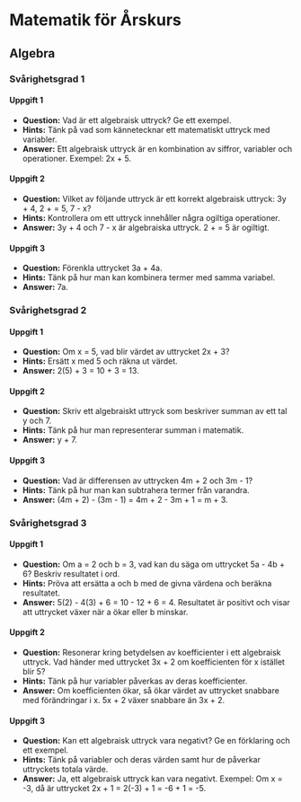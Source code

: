 # Matematik för Årskurs 
## Algebra

### Svårighetsgrad 1
#### Uppgift 1
* **Question:** Vad är ett algebraisk uttryck? Ge ett exempel.
* **Hints:** Tänk på vad som kännetecknar ett matematiskt uttryck med variabler.
* **Answer:** Ett algebraisk uttryck är en kombination av siffror, variabler och operationer. Exempel: 2x + 5.

#### Uppgift 2
* **Question:** Vilket av följande uttryck är ett korrekt algebraisk uttryck: 3y + 4, 2 + = 5, 7 - x?
* **Hints:** Kontrollera om ett uttryck innehåller några ogiltiga operationer.
* **Answer:** 3y + 4 och 7 - x är algebraiska uttryck. 2 + = 5 är ogiltigt.

#### Uppgift 3
* **Question:** Förenkla uttrycket 3a + 4a.
* **Hints:** Tänk på hur man kan kombinera termer med samma variabel.
* **Answer:** 7a.


### Svårighetsgrad 2
#### Uppgift 1
* **Question:** Om x = 5, vad blir värdet av uttrycket 2x + 3?
* **Hints:** Ersätt x med 5 och räkna ut värdet.
* **Answer:** 2(5) + 3 = 10 + 3 = 13.

#### Uppgift 2
* **Question:** Skriv ett algebraiskt uttryck som beskriver summan av ett tal y och 7.
* **Hints:** Tänk på hur man representerar summan i matematik.
* **Answer:** y + 7.

#### Uppgift 3
* **Question:** Vad är differensen av uttrycken 4m + 2 och 3m - 1?
* **Hints:** Tänk på hur man kan subtrahera termer från varandra.
* **Answer:** (4m + 2) - (3m - 1) = 4m + 2 - 3m + 1 = m + 3.


### Svårighetsgrad 3
#### Uppgift 1
* **Question:** Om a = 2 och b = 3, vad kan du säga om uttrycket 5a - 4b + 6? Beskriv resultatet i ord.
* **Hints:** Pröva att ersätta a och b med de givna värdena och beräkna resultatet.
* **Answer:** 5(2) - 4(3) + 6 = 10 - 12 + 6 = 4. Resultatet är positivt och visar att uttrycket växer när a ökar eller b minskar.

#### Uppgift 2
* **Question:** Resonerar kring betydelsen av koefficienter i ett algebraisk uttryck. Vad händer med uttrycket 3x + 2 om koefficienten för x istället blir 5?
* **Hints:** Tänk på hur variabler påverkas av deras koefficienter.
* **Answer:** Om koefficienten ökar, så ökar värdet av uttrycket snabbare med förändringar i x. 5x + 2 växer snabbare än 3x + 2.

#### Uppgift 3
* **Question:** Kan ett algebraisk uttryck vara negativt? Ge en förklaring och ett exempel.
* **Hints:** Tänk på variabler och deras värden samt hur de påverkar uttryckets totala värde.
* **Answer:** Ja, ett algebraisk uttryck kan vara negativt. Exempel: Om x = -3, då är uttrycket 2x + 1 = 2(-3) + 1 = -6 + 1 = -5.